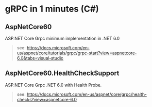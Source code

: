 gRPC in 1 minutes (C#)
========================

## AspNetCore60

ASP.NET Core Grpc minimum implementation in .NET 6.0

> see: https://docs.microsoft.com/en-us/aspnet/core/tutorials/grpc/grpc-start?view=aspnetcore-6.0&tabs=visual-studio

## AspNetCore60.HealthCheckSupport

ASP.NET Core Grpc .NET 6.0 with Health Probe.

> see: https://docs.microsoft.com/en-us/aspnet/core/grpc/health-checks?view=aspnetcore-6.0
